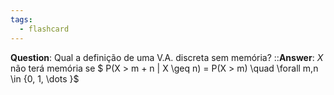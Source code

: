 ```yaml
---
tags:
  - flashcard
---
```

**Question**: Qual a definição de uma V.A. discreta sem memória? ::**Answer**: $X$ não terá memória se $ P(X > m + n | X \geq n) = P(X > m) \quad \forall m,n \in \{0, 1, \dots \}$
<!--SR:!2024-07-24,33,290-->